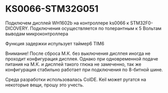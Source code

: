 KS0066-STM32G051
================

  Подключем дисплей WH1602b на контроллере
  ks0066 к STM32F0-DICOVERY.
  Подключения осуществляется по толерантным к 5 Вольтам
  выводам микроконтроллера 

  Функция задержки испульзует таймер6 TIM6

  Внимание! После сброса М.К. без выключения дислпея иногда не проходит конфигурация дисплея.
  Однако при одновременной подаче питания на М.К. и дислпей такого глюка не замеченно,
  так же конфигурация стабильно работает при подключения по 8-битной шине.
  
  Среда разработки использовалась CoIDE.
  Keil может ругатся на некоторые вещи, прошу это учесть.
